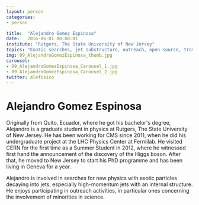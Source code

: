 ```yaml
---
layout: person
categories:
- person

title:  "Alejandro Gomez Espinosa"
date:   2016-06-01 00:00:01
institute: "Rutgers, The State University of New Jersey"
topics: "Exotic searches, jet substructure, outreach, open source, travelling, football"
img: 09_AlejandroGomezEspinosa_thumb.jpg
carousel:
- 09_AlejandroGomezEspinosa_Carousel_1.jpg
- 09_AlejandroGomezEspinosa_Carousel_2.jpg
twitter: alefisico
---
```


# Alejandro Gomez Espinosa

Originally from Quito, Ecuador, where he got his bachelor's degree, Alejandro is a graduate student in physics at Rutgers, The State University of New Jersey. He has been working for CMS since 2011, when he did his undergraduate project at the LHC Physics Center at Fermilab. He visited CERN for the first time as a Summer Student in 2012, where he witnessed first hand the announcement of the discovery of the Higgs boson. After that, he moved to New Jersey to start his PhD programme and has been living in Geneva for a year.

Alejandro is involved in searches for new physics with exotic particles decaying into jets, especially high-momentum jets with an internal structure. He enjoys participating in outreach activities, in particular ones concerning the involvement of minorities in science.
